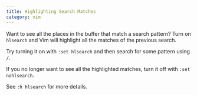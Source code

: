```yaml
---
title: Highlighting Search Matches
category: vim
---
```


Want to see all the places in the buffer that match a search pattern? Turn
on `hlsearch` and Vim will highlight all the matches of the previous search.

Try turning it on with `:set hlsearch` and then search for some pattern
using `/`.

If you no longer want to see all the highlighted matches, turn it off with
`:set nohlsearch`.

See `:h hlsearch` for more details.
